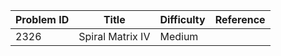 | Problem ID | Title | Difficulty | Reference
| --- | --- | --- | ---
| 2326 | Spiral Matrix IV | Medium | 
